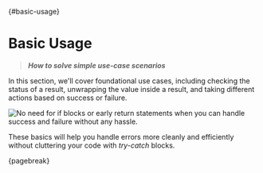 
{#basic-usage}
# Basic Usage

> ***How to solve simple use-case scenarios***

In this section, we'll cover foundational use cases, including checking the status of a result, unwrapping the value inside a result, and taking different actions based on success or failure.

![No need for if blocks or early return statements when you can handle success and failure without any hassle.](basic-usage.png)

These basics will help you handle errors more cleanly and efficiently without cluttering your code with *try-catch* blocks.

{pagebreak}

